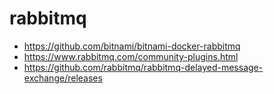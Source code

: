 # rabbitmq
- https://github.com/bitnami/bitnami-docker-rabbitmq
- https://www.rabbitmq.com/community-plugins.html
- https://github.com/rabbitmq/rabbitmq-delayed-message-exchange/releases
